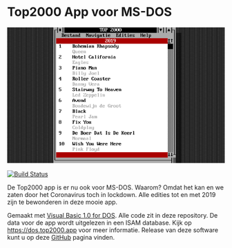# Top2000 App voor MS-DOS
![Hoofdscherm](SRC/WEB/IMG/main.jpg)

[![Build Status](https://dev.azure.com/Chroomsoft/Projects/_apis/build/status/TOP%202000%20DOS/TOP2000%20for%20DOS%20pipeline?branchName=master)](https://dev.azure.com/Chroomsoft/Projects/_build/latest?definitionId=55&branchName=master)

De Top2000 app is er nu ook voor MS-DOS. Waarom? Omdat het kan en we zaten door het Coronavirus toch in lockdown. Alle edities tot en met 2019 zijn te bewonderen in deze mooie app.

Gemaakt met [Visual Basic 1.0 for DOS](https://winworldpc.com/product/microsoft-visual-bas/10-for-dos). Alle code zit in deze repository. De data voor de app wordt uitgelezen in een ISAM database. Kijk op https://dos.top2000.app voor meer informatie. Release van deze software kunt u op deze [GitHub](https://github.com/rneeft/Top2000-MSDOS/releases) pagina vinden. 
